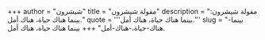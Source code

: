 +++
author = "شيشرون"
title = "مقولة شيشرون"
description = "مقولة شيشرون: بينما هناك حياة، هناك أمل."
quote = '''بينما هناك حياة، هناك أمل.'''
slug = "بينما-هناك-حياة،-هناك-أمل"
+++
بينما هناك حياة، هناك أمل.
